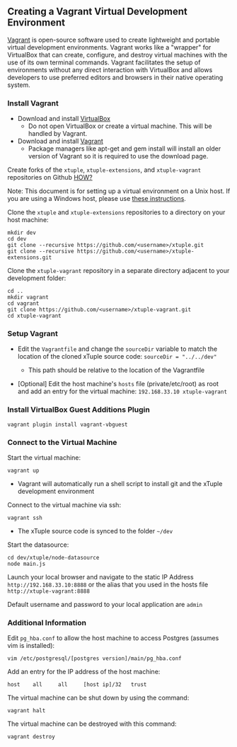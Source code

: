 ## Creating a Vagrant Virtual Development Environment ##

[Vagrant](http://docs.vagrantup.com/v2/why-vagrant/index.html) is open-source software used to create lightweight and portable virtual development environments. Vagrant works like a "wrapper" for VirtualBox that can create, configure, and destroy virtual machines with the use of its own terminal commands. Vagrant facilitates the setup of environments without any direct interaction with VirtualBox and allows developers to use preferred editors and browsers in their native operating system.

###  Install Vagrant ###

- Download and install [VirtualBox](https://www.virtualbox.org/wiki/Downloads)
  - Do not open VirtualBox or create a virtual machine. This will be handled by Vagrant.
- Download and install [Vagrant](http://www.vagrantup.com/downloads.html)
  - Package managers like apt-get and gem install will install an older version of Vagrant so it is required to use the download page.

Create forks of the `xtuple`, `xtuple-extensions`, and `xtuple-vagrant` repositories on Github [HOW?](https://github.com/xtuple/xtuple/wiki/Setting-up-an-Ubuntu-Virtual-Machine#wiki-get-xtuple-code-base)

Note: This document is for setting up a virtual environment on a Unix host. If you are using a Windows host,
please use [these instructions](https://github.com/xtuple/xtuple-vagrant/wiki/Creating-a-Vagrant-Virtual-Environment-on-a-Windows-Host).

Clone the `xtuple` and `xtuple-extensions` repositories to a directory on your host machine:

    mkdir dev
    cd dev
    git clone --recursive https://github.com/<username>/xtuple.git
    git clone --recursive https://github.com/<username>/xtuple-extensions.git

Clone the `xtuple-vagrant` repository in a separate directory adjacent to your development folder:

    cd ..
    mkdir vagrant
    cd vagrant
    git clone https://github.com/<username>/xtuple-vagrant.git
    cd xtuple-vagrant

### Setup Vagrant ###

- Edit the `Vagrantfile` and change the `sourceDir` variable to match the location of the cloned xTuple source code: `sourceDir = "../../dev"`
  - This path should be relative to the location of the Vagrantfile

- [Optional] Edit the host machine's `hosts` file (private/etc/root) as root and add an entry for the virtual machine: `192.168.33.10 xtuple-vagrant`

### Install VirtualBox Guest Additions Plugin

    vagrant plugin install vagrant-vbguest

### Connect to the Virtual Machine ###

Start the virtual machine:

    vagrant up
    
- Vagrant will automatically run a shell script to install git and the xTuple development environment

Connect to the virtual machine via ssh:

    vagrant ssh
    
- The xTuple source code is synced to the folder `~/dev`

Start the datasource:

    cd dev/xtuple/node-datasource
    node main.js

Launch your local browser and navigate to the static IP Address `http://192.168.33.10:8888` or
the alias that you used in the hosts file `http://xtuple-vagrant:8888`

Default username and password to your local application are `admin`

### Additional Information ###

Edit `pg_hba.conf` to allow the host machine to access Postgres (assumes vim is installed):

    vim /etc/postgresql/[postgres version]/main/pg_hba.conf

Add an entry for the IP address of the host machine:

    host    all     all     [host ip]/32   trust

The virtual machine can be shut down by using the command:

    vagrant halt

The virtual machine can be destroyed with this command:

    vagrant destroy
